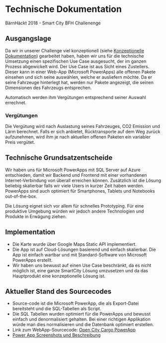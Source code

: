 # Technische Dokumentation
BärnHäckt 2018 - Smart City BFH Challenenge

## Ausgangslage
Da wir in unserer Challenge viel konzeptionell (siehe [Konzeptionelle Dokumentation](https://github.com/sspaeti/bfh-Hackathon-Open-City-Cargo/blob/master/Konzept.md)) gearbeitet haben, haben wir uns für die technische Umsetzung einen spezifischen Use Case ausgesucht, der im ganzen Prozess abgewickelt wird. Der Use Case ist aus Sicht eines Zustellers. Dieser kann in einer Web-App (Microsoft PowerApps) alle offenen Pakete einsehen und sich seine auswählen, welche er ausliefern möchte.
Da er seine Fahrzeuge hinterlegt hat, werden nur Pakete angezeigt, die seinen Dimensionen des Fahrzeugs entsprechen. 

Automatisch werden ihm Vergütungen entsprechend seiner Auswahl errechnet.

### Vergütungen
Die Vergütung wird nach Auslastung seines Fahrzeuges, CO2 Emission und Lärm berechnet. Falls er sich anbietet, Rücktransporte auf dem Weg zurück aufzunehmen, wird ihm je nach aktuellen offenen Paketen ein variabler Preis vergütet.

## Technische Grundsatzentscheide
Wir haben uns für Microsoft PowerApps mit SQL Server auf Azure entschieden, damit wir Backend und Frontend mit einer vorhandenen Internet-Verbindung von überall erreichen können. Zusätzlich ist die Lösung beliebig skalierbar falls wir viele Users in kurzer Zeit haben werden. PowerApps sind auch optimiert für Smartphones, Tablets und Notebooks out-of-the-box.

Die Lösung eignet sich vor allem für schnelles Prototyping. Für eine produktive Umgebung würden wir jedoch andere Technologien und Produkte in Erwägung ziehen.

## Implementation
- Die Karte wurde über Google Maps Static API implementiert.
- Die App ist auf Cloud-Lösungen basierend und einfach skalierbar. Die App ist einfach wartbar und mit Standard-Software von Microsoft PowerApps erstellt.
- Wir haben uns bewusst auf einen Use Case beschränkt, da es nicht möglich ist, eine ganze SmartCity Lösung umzusetzen und da das Hauptprodukt eine konzeptionelle Lösung ist.

## Aktueller Stand des Sourcecodes
- Source-code ist die Microsoft PowerApp, die als Export-Datei bereitsteht und die SQL-Tabellen als Script.
- Die SQL Tabellen wurden optimiert für die PowerApps und bewusst einfach und denormalisiert gehalten. Bei einer richtigen Applikation würde man dies normalisieren und die Datenbank optimiert erstellen.
- Link zum WebApp-Sourcecode: [Open City Cargo PowerApp](https://github.com/sspaeti/bfh-Hackathon-Open-City-Cargo/blob/master/Open%20City%20Cargo%20V1_1.msapp)
- [Power App Screenshots und Beschreibung](https://github.com/sspaeti/bfh-Hackathon-Open-City-Cargo/blob/master/PowerApp%20Description.md)


